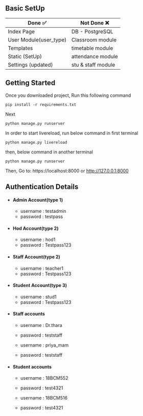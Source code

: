 ## **Basic SetUp**

| Done ✅                 | Not Done  ❌        |
| ---------------------- | ------------------ |
| Index  Page            | DB - PostgreSQL    |
| User Module(user_type) | Classroom module   |
| Templates              | timetable module   |
| Static (SetUp)         | attendance module  |
| Settings (updated)     | stu & staff module |

## **Getting Started**

Once you downloaded project, Run this following command
```
pip install -r requirements.txt
```
Next
```
python manage.py runserver
```
In order to start livereload, run below command in first terminal
```
python manage.py livereload
```
then, below command in another terminal
```
python manage.py runserver
```
Then, Go to: https://localhost:8000 or http://127.0.0.1:8000

## **Authentication Details**
 - #### Admin Account(type 1)
    - username : testadmin
    - password : testpass
 - #### Hod Account(type 2)
    - username : hod1
    - password : Testpass123
 - #### Staff Account(type 2)
    - username : teacher1
    - password : Testpass123
 - #### Student Account(type 3)
    - username : stud1
    - password : Testpass123
    
 - #### Staff accounts
    - username : Dr.thara
    - password : teststaff

    - username : priya_mam	
    - password : teststaff
 - #### Student accounts
    - username : 18BCM552	
    - password : test4321

    - username : 18BCM516
    - password : test4321
